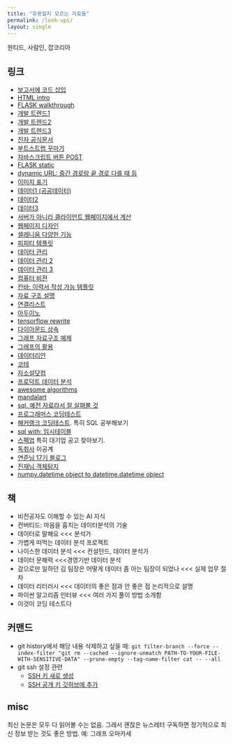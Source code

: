 ```yaml
---
title: "유용할지 모르는 자료들"
permalink: /look-ups/
layout: single
---
```


원티드, 사람인, 잡코리아

## 링크
- [보고서에 코드 삽입](https://carbon.now.sh/)
- [HTML intro](http://www.tcpschool.com/html/intro)
- [FLASK walkthrough](https://wikidocs.net/81048)
- [개발 트렌드1](https://insights.stackoverflow.com/survey/2022)
- [개발 트렌드2](https://insights.stackoverflow.com/survey)
- [개발 트렌드3](https://survey.stackoverflow.co/2022/)
- [진자 공식문서](https://jinja.palletsprojects.com/en/2.11.x/templates/#variables)
- [부트스트랩 꾸미기](https://getbootstrap.com/)
- [자바스크립트 버튼 POST](https://stackoverflow.com/questions/16036041/can-a-html-button-perform-a-post-request)
- [FLASK static](https://wings2pc.tistory.com/entry/%EC%9B%B9-%EC%95%B1%ED%94%84%EB%A1%9C%EA%B7%B8%EB%9E%98%EB%B0%8D-%ED%8C%8C%EC%9D%B4%EC%8D%AC-%ED%94%8C%EB%9D%BC%EC%8A%A4%ED%81%ACPython-Flask-static-%ED%8C%8C%EC%9D%BC#:~:text=%EC%9C%84%20%EC%9D%B4%EB%AF%B8%EC%A7%80%20%EC%86%8C%EC%8A%A4%EB%A5%BC%20static%2Fimg%2F%20%EB%A5%BC%20%EB%B6%99%EC%97%AC%EC%84%9C%20%EB%B8%8C%EB%9D%BC%EC%9A%B0%EC%A0%80%EC%97%90%EC%84%9C%20%EC%83%88%EB%A1%9C,staticimg%20%ED%8F%B4%EB%8D%94%20%EC%95%88%EC%97%90%20%EC%9E%88%EA%B8%B0%20%EB%95%8C%EB%AC%B8%EC%97%90%20%EA%B2%BD%EB%A1%9C%EB%A5%BC%20%EC%8D%A8%EC%A4%98%EC%95%BC%20%ED%95%A9%EB%8B%88%EB%8B%A4)
- [dynamic URL: 중간 경로랑 끝 경로 다를 때 등](https://stackoverflow.com/questions/7478366/create-dynamic-urls-in-flask-with-url-for)
- [이미지 표기](https://stackoverflow.com/questions/63507504/python-flask-app-upload-image-and-display)
- [데이터1 (공공데이터)](https://emerald-spear-d3c.notion.site/296122522d8842c18b26ec0044712a6a)
- [데이터2](https://learning-sarah.tistory.com/entry/%EB%A8%B8%EC%8B%A0%EB%9F%AC%EB%8B%9D%EB%94%A5%EB%9F%AC%EB%8B%9D-%EB%8D%B0%EC%9D%B4%ED%84%B0%EC%85%8B-%EC%A0%9C%EA%B3%B5-%EC%82%AC%EC%9D%B4%ED%8A%B8)
- [데이터3](https://brunch.co.kr/@data/10)
- [서버가 아니라 클라이언트 웹페이지에서 계산](https://towardsdatascience.com/client-side-prediction-with-tensorflow-js-e143ed53235b)
- [웹페이지 디자인](https://dribbble.com/)
- [셀레니움 다양한 기능](https://chaelist.github.io/docs/webscraping/selenium/)
- [피피티 템플릿](https://www.canva.com/ko_kr/)
- [데이터 관리](https://bespinglobal.com/download/2022pdf/ecommerce.pdf)
- [데이터 관리 2](https://mixpanel.mfitlab.com/blog/introduce-product-data-analysis-for-beginner)
- [데이터 관리 3](http://inbrein.com/solutions/UDAS.html)
- [컴퓨터 비젼](https://brunch.co.kr/@data/10)
- [칸바: 이력서 작성 가능 템플릿](https://www.canva.com/ko_kr/)
- [자료 구조 설명](https://visualgo.net/en)
- [연결리스트](https://starrykss.tistory.com/1837)
- [아두이노](https://www.youtube.com/watch?v=4OU0k71sZnM)
- [tensorflow rewrite](https://www.tensorflow.org/guide/keras/customizing_what_happens_in_fit?hl=ko)
- [다이아몬드 상속](https://engineer-mole.tistory.com/196)
- [그래프 자료구조 예제](https://tech.kakao.com/2016/01/29/opensource-1-s2graph/)
- [그래프의 활용](https://www.slideshare.net/onlyjiny/knowledge-graph-introduction-and-use-cases)
- [데이터리안](https://datarian.io/blog)
- [코테](https://school.programmers.co.kr/learn/challenges?order=recent)
- [자소설닷컴](https://jasoseol.com)
- [프로덕트 데이터 분석](https://playinpap.github.io/)
- [awesome algorithms](https://github.com/tayllan/awesome-algorithms)
- [mandalart](https://mandalart.ddongule.com/)
- [sql. 예전 자료라서 잘 살펴볼 것](https://www.boostcourse.org/ds102/lecture/373474?isDesc=false)
- [프로그래머스 코딩테스트](https://school.programmers.co.kr/learn/challenges?order=recent&page=1&languages=python3&levels=0)
- [해커랭크 코딩테스트](https://hackerrank.com/). 특히 SQL 공부해보기
- [sql with: 임시테이블](https://ysyblog.tistory.com/142)
- [스펙업](https://cafe.naver.com/specup) 특히 대기업 공고 찾아보기.
- [독취사](https://cafe.naver.com/dokchi) 이공계
- [연준님 17기 블로그](https://leeyeonjun85.github.io/aib%20log/AIB_TP1/#%ED%94%84%EB%A1%9C%EC%A0%9D%ED%8A%B8-4%EC%9D%BC%EC%B0%A818-%EB%AA%A9--%EB%A0%88%EA%B1%B0%EC%8B%9C-%EB%AA%A8%EB%8D%B8-%EB%B6%84%EC%84%9D-%EB%A6%AC%ED%8C%A9%ED%84%B0%EB%A7%81)
- [진재님 객체탐지](https://github.com/jjlee93/ColdEyes-Project)
- [numpy.datetime object to datetime.datetime object](https://gist.github.com/blaylockbk/1677b446bc741ee2db3e943ab7e4cabd?permalink_comment_id=3775327)

## 책
- 비전공자도 이해할 수 있는 AI 지식
- 컨버티드: 마음을 훔치는 데이터분석의 기술
- 데이터로 말해요 <<< 분석가
- 가볍게 떠먹는 데이터 분석 프로젝트
- 나이스한 데이터 분석 <<< 컨설턴드, 데이터 분석가
- 데이터 문해력 <<<경영기반 데이터 분석
- 감으로만 일하던 김 팀장은 어떻게 데이터 좀 아는 팀장이 되었나 <<< 실제 업무 절차
- 데이터 리터러시 <<< 데이터의 좋은 점과 안 좋은 점 논리적으로 설명
- 파이썬 알고리즘 인터뷰 <<< 여러 가지 풀이 방법 소개함
- 이것이 코딩 테스트다

## 커맨드
- git history에서 해당 내용 삭제하고 싶을 때: `git filter-branch --force --index-filter "git rm --cached --ignore-unmatch PATH-TO-YOUR-FILE-WITH-SENSITIVE-DATA" --prune-empty --tag-name-filter cat -- --all`
- git ssh 설정 관련
    - [SSH 키 새로 생성](https://docs.github.com/en/authentication/connecting-to-github-with-ssh/generating-a-new-ssh-key-and-adding-it-to-the-ssh-agent)
    - [SSH 공개 키 깃허브에 추가](https://docs.github.com/en/authentication/connecting-to-github-with-ssh/adding-a-new-ssh-key-to-your-github-account)

## misc
최신 논문은 모두 다 읽어볼 수는 없음. 그래서 괜찮은 뉴스레터 구독하면 정기적으로 최신 정보 받는 것도 좋은 방법. 예: 그래프 오마카세
